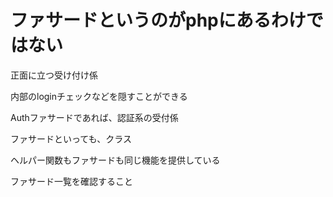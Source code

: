 # ファサードというのがphpにあるわけではない

正面に立つ受け付け係

内部のloginチェックなどを隠すことができる



Authファサードであれば、認証系の受付係


ファサードといっても、クラス



ヘルパー関数もファサードも同じ機能を提供している

ファサード一覧を確認すること